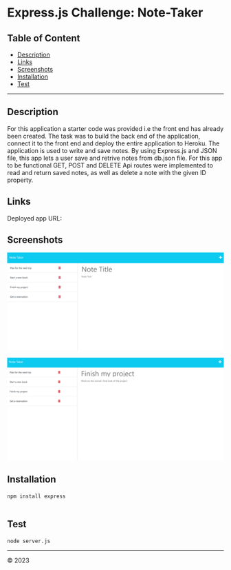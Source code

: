 # Express.js Challenge: Note-Taker
## Table of Content
- [Description](#description)
- [Links](#links)
- [Screenshots](#screenshots)
- [Installation](#installation)
- [Test](#test)
-------------------------------------
## Description
For this application a starter code was provided i.e the front end has already been created. The task was to build the back end of the application, connect it to the front end and deploy the entire application to Heroku. 
The application is used to write and save notes. By using Express.js and JSON file, this app lets a user save and retrive notes from db.json file. For this app to be functional GET, POST and DELETE Api routes were implemented to read and return saved notes, as well as delete a note with the given ID property. 

## Links
Deployed app URL: 

## Screenshots
![](images/Screenshot_20230131_111531.png)

![](images/Screenshot_20230131_111433.png)

## Installation

    ​npm install express
    ​  
## Test 

    node server.js
-----------------------------------
&copy; 2023